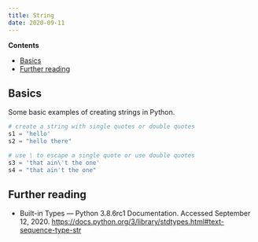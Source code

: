 ```yaml
---
title: String
date: 2020-09-11
---
```


**Contents**

- [Basics](#basics)
- [Further reading](#further-reading)

## Basics

Some basic examples of creating strings in Python.

```python
# create a string with single quotes or double quotes
s1 = 'hello'
s2 = "hello there"

# use \ to escape a single quote or use double quotes
s3 = 'that ain\'t the one'
s4 = "that ain't the one"
```

## Further reading

- Built-in Types — Python 3.8.6rc1 Documentation. Accessed September 12, 2020. <https://docs.python.org/3/library/stdtypes.html#text-sequence-type-str>

